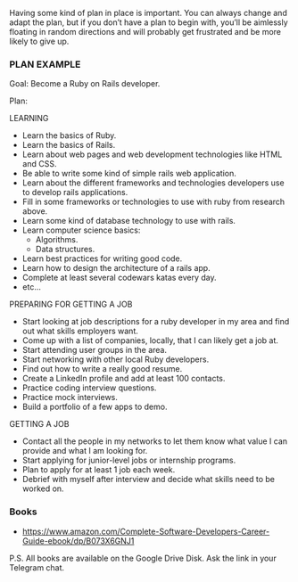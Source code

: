 Having some kind of plan in place is important. You can always change and adapt the plan, but if you don’t have a plan to begin with, you’ll be aimlessly floating in random directions and will probably get frustrated and be more likely to give up.

### PLAN EXAMPLE

Goal: Become a Ruby on Rails developer.

Plan:

LEARNING

- Learn the basics of Ruby.
- Learn the basics of Rails.
- Learn about web pages and web development technologies like HTML and CSS.
- Be able to write some kind of simple rails web application.
- Learn about the different frameworks and technologies developers use to develop rails applications.
- Fill in some frameworks or technologies to use with ruby from research above.
- Learn some kind of database technology to use with rails.
- Learn computer science basics:
    - Algorithms.
    - Data structures.
- Learn best practices for writing good code.
- Learn how to design the architecture of a rails app.
- Complete at least several codewars katas every day.
- etc... 
    
PREPARING FOR GETTING A JOB

- Start looking at job descriptions for a ruby developer in my area and find out what skills employers want.
- Come up with a list of companies, locally, that I can likely get a job at.
- Start attending user groups in the area.
- Start networking with other local Ruby developers.
- Find out how to write a really good resume.
- Create a LinkedIn profile and add at least 100 contacts.
- Practice coding interview questions.
- Practice mock interviews.
- Build a portfolio of a few apps to demo.

GETTING A JOB

- Contact all the people in my networks to let them know what value I can provide and what I am looking for.
- Start applying for junior-level jobs or internship programs.
- Plan to apply for at least 1 job each week.
- Debrief with myself after interview and decide what skills need to be worked on.


### Books

- https://www.amazon.com/Complete-Software-Developers-Career-Guide-ebook/dp/B073X6GNJ1

P.S. All books are available on the Google Drive Disk. Ask the link in your Telegram chat. 
